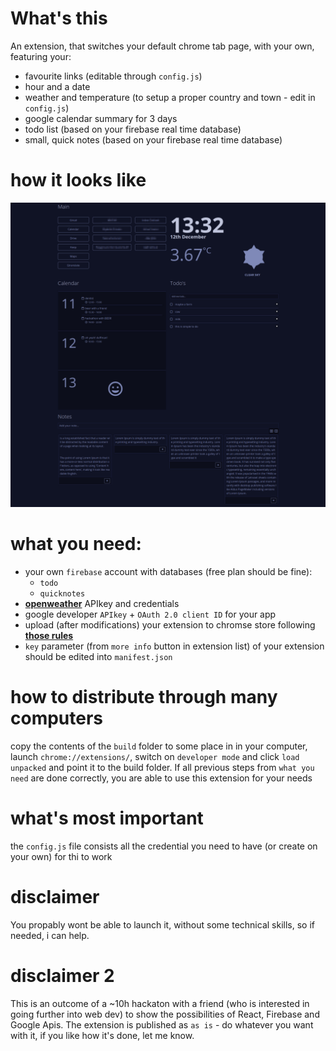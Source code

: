 # What's this
An extension, that switches your default chrome tab page, with your own, featuring your:
* favourite links (editable through `config.js`)
* hour and a date
* weather and temperature (to setup a proper country and town - edit in `config.js`)
* google calendar summary for 3 days
* todo list (based on your firebase real time database)
* small, quick notes (based on your firebase real time database)

# how it looks like
![how it looks like](https://raw.githubusercontent.com/Tooschee/personal_page_chrome_extension/master/screen.png)

# what you need:
* your own `firebase` account with databases (free plan should be fine):
  * `todo`
  * `quicknotes`
* **[openweather](https://openweathermap.org/api)** APIkey and credentials
* google developer `APIkey` + `OAuth 2.0 client ID` for your app
* upload (after modifications) your extension to chromse store following **[those rules](https://developer.chrome.com/extensions/tut_oauth#upload_to_dashboard)**
* `key` parameter (from `more info` button in extension list) of your extension should be edited into `manifest.json`

# how to distribute through many computers
copy the contents of the `build` folder to some place in in your computer, launch `chrome://extensions/`, switch on `developer mode` and click `load unpacked` and point it to the build folder.
If all previous steps from `what you need` are done correctly, you are able to use this extension for your needs

# what's most important
the `config.js` file consists all the credential you need to have (or create on your own) for thi to work


# disclaimer
You propably wont be able to launch it, without some technical skills, so if needed, i can help.


# disclaimer 2
This is an outcome of a ~10h hackaton with a friend (who is interested in going further into web dev) to show the possibilities of React, Firebase and Google Apis.
The extension is published as `as is` - do whatever you want with it, if you like how it's done, let me know.

